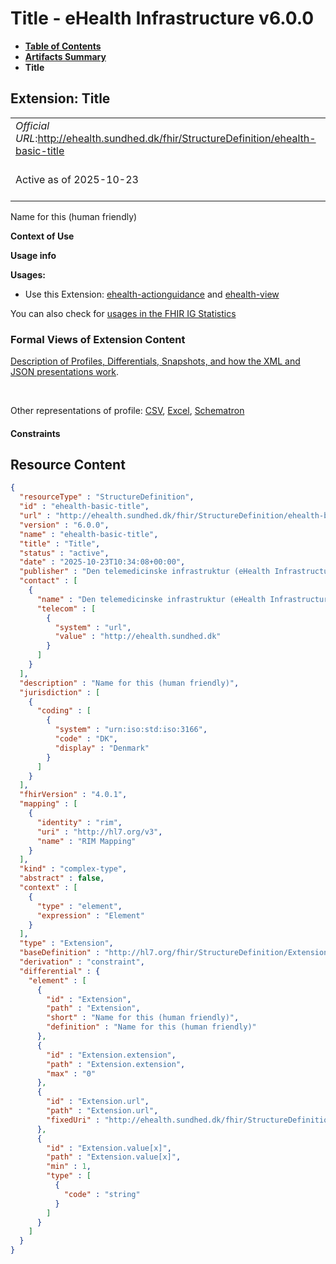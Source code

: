 # Title - eHealth Infrastructure v6.0.0

* [**Table of Contents**](toc.md)
* [**Artifacts Summary**](artifacts.md)
* **Title**

## Extension: Title 

| | |
| :--- | :--- |
| *Official URL*:http://ehealth.sundhed.dk/fhir/StructureDefinition/ehealth-basic-title | *Version*:6.0.0 |
| Active as of 2025-10-23 | *Computable Name*:ehealth-basic-title |

Name for this (human friendly)

**Context of Use**

**Usage info**

**Usages:**

* Use this Extension: [ehealth-actionguidance](StructureDefinition-ehealth-actionguidance.md) and [ehealth-view](StructureDefinition-ehealth-view.md)

You can also check for [usages in the FHIR IG Statistics](https://packages2.fhir.org/xig/dk.ehealth.sundhed.fhir.ig.core|current/StructureDefinition/ehealth-basic-title)

### Formal Views of Extension Content

 [Description of Profiles, Differentials, Snapshots, and how the XML and JSON presentations work](http://build.fhir.org/ig/FHIR/ig-guidance/readingIgs.html#structure-definitions). 

 

Other representations of profile: [CSV](StructureDefinition-ehealth-basic-title.csv), [Excel](StructureDefinition-ehealth-basic-title.xlsx), [Schematron](StructureDefinition-ehealth-basic-title.sch) 

#### Constraints



## Resource Content

```json
{
  "resourceType" : "StructureDefinition",
  "id" : "ehealth-basic-title",
  "url" : "http://ehealth.sundhed.dk/fhir/StructureDefinition/ehealth-basic-title",
  "version" : "6.0.0",
  "name" : "ehealth-basic-title",
  "title" : "Title",
  "status" : "active",
  "date" : "2025-10-23T10:34:08+00:00",
  "publisher" : "Den telemedicinske infrastruktur (eHealth Infrastructure)",
  "contact" : [
    {
      "name" : "Den telemedicinske infrastruktur (eHealth Infrastructure)",
      "telecom" : [
        {
          "system" : "url",
          "value" : "http://ehealth.sundhed.dk"
        }
      ]
    }
  ],
  "description" : "Name for this (human friendly)",
  "jurisdiction" : [
    {
      "coding" : [
        {
          "system" : "urn:iso:std:iso:3166",
          "code" : "DK",
          "display" : "Denmark"
        }
      ]
    }
  ],
  "fhirVersion" : "4.0.1",
  "mapping" : [
    {
      "identity" : "rim",
      "uri" : "http://hl7.org/v3",
      "name" : "RIM Mapping"
    }
  ],
  "kind" : "complex-type",
  "abstract" : false,
  "context" : [
    {
      "type" : "element",
      "expression" : "Element"
    }
  ],
  "type" : "Extension",
  "baseDefinition" : "http://hl7.org/fhir/StructureDefinition/Extension",
  "derivation" : "constraint",
  "differential" : {
    "element" : [
      {
        "id" : "Extension",
        "path" : "Extension",
        "short" : "Name for this (human friendly)",
        "definition" : "Name for this (human friendly)"
      },
      {
        "id" : "Extension.extension",
        "path" : "Extension.extension",
        "max" : "0"
      },
      {
        "id" : "Extension.url",
        "path" : "Extension.url",
        "fixedUri" : "http://ehealth.sundhed.dk/fhir/StructureDefinition/ehealth-basic-title"
      },
      {
        "id" : "Extension.value[x]",
        "path" : "Extension.value[x]",
        "min" : 1,
        "type" : [
          {
            "code" : "string"
          }
        ]
      }
    ]
  }
}

```
